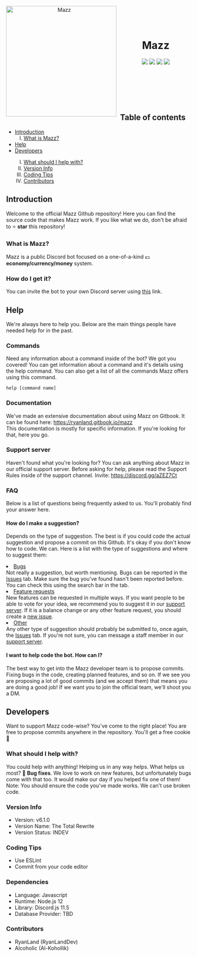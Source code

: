 <div align="center">
<p>
<img width="300" height="300" align="left" style="float: left; margin: 0 10px 0 0;" alt="Mazz" src="https://cdn.discordapp.com/attachments/542040668453732352/674713874586402816/39aaa46e86544209c6ab2cd44f958481.png"></img>  
</p>
<br><br><br>
<h1><b>Mazz</h1></b>

[![](https://discordapp.com/api/guilds/631734689530380308/embed.png)](https://discord.gg/aZEZ7Ct)
[![](https://img.shields.io/badge/contributors-2-brightgreen?logo=github)](https://github.com/RyanLandDev/Mazz)
[![](https://img.shields.io/badge/discord.js-v11.5.0-blue.svg?logo=npm)](https://discord.js.org)
[![](https://img.shields.io/badge/donate-patreon-F96854.svg?logo=patreon)](https://patreon.com/mazzbot)

</div>
<br><br><br><br><br>

## Table of contents
<ul>
<li><a href="#introduction">Introduction</a>
<ol type="I">
<li><a href="#what-is-mazz">What is Mazz?</a></li>
</ol>
</li>
<li><a href="#help">Help</a></li>
<li><a href="#developers">Developers</a></li>
<ol type="I"><li><a href="#what-should-i-help-with">What should I help with?</a></li>
<li><a href="#version-info">Version Info</a></li>
<li><a href="#coding-tips">Coding Tips</a></li>
<li><a href="#contributors">Contributors</a></li></ul>

## Introduction
Welcome to the official Mazz Github repository! Here you can find the source code that makes Mazz work. If you like what we do, don't be afraid to ⭐ <b>star</b> this repository!

### What is Mazz?
Mazz is a public Discord bot focused on a one-of-a-kind 💵 <b>economy/currency/money</b> system.

### How do I get it?
You can invite the bot to your own Discord server using [this](https://discordapp.com/oauth2/authorize?client_id=650273454062567435&permissions=371776&scope=bot) link.

## Help
We're always here to help you. Below are the main things people have needed help for in the past.

### Commands
Need any information about a command inside of the bot? We got you covered! You can get information about a command and it's details using the help command. You can also get a list of all the commands Mazz offers using this command.
```
help [command name]
```

### Documentation
We've made an extensive documentation about using Mazz on Gitbook. It can be found here: https://ryanland.gitbook.io/mazz<br>
This documentation is mostly for specific information. If you're looking for that, here you go.

### Support server
Haven't found what you're looking for? You can ask anything about Mazz in our official support server. Before asking for help, please read the Support Rules inside of the support channel. Invite: https://discord.gg/aZEZ7Ct

### FAQ
Below is a list of questions being frequently asked to us. You'll probably find your answer here.

#### How do I make a suggestion?
Depends on the type of suggestion. The best is if you could code the actual suggestion and propose a commit on this Github. It's okay if you don't know how to code. We can. Here is a list with the type of suggestions and where to suggest them:
<li><u>Bugs</u></li>
Not really a suggestion, but worth mentioning. Bugs can be reported in the <a href="https://github.com/RyanLandDev/Mazz/issues">Issues</a> tab. Make sure the bug you've found hasn't been reported before. You can check this using the search bar in the tab.
<li><u>Feature requests</u></li>
New features can be requested in multiple ways. If you want people to be able to vote for your idea, we recommend you to suggest it in our <a href="https://discord.gg/aZEZ7Ct">support server</a>. If it is a balance change or any other feature request, you should create a <a href="https://github.com/RyanLandDev/Mazz/issues/new">new issue</a>.
<li><u>Other</u></li>
Any other type of suggestion should probably be submitted to, once again, the <a href="https://github.com/RyanLandDev/Mazz/issues">Issues</a> tab. If you're not sure, you can message a staff member in our <a href="https://discord.gg/aZEZ7Ct">support server</a>.

#### I want to help code the bot. How can I?
The best way to get into the Mazz developer team is to propose commits. Fixing bugs in the code, creating planned features, and so on. If we see you are proposing a lot of good commits (and we accept them) that means you are doing a good job! If we want you to join the official team, we'll shoot you a DM.

## Developers
Want to support Mazz code-wise? You've come to the right place! You are free to propose commits anywhere in the repository. You'll get a free cookie 🍪

### What should I help with?
You could help with anything! Helping us in any way helps. What helps us most? 🐞 <b>Bug fixes</b>. We love to work on new features, but unfortunately bugs come with that too. It would make our day if you helped fix one of them!  
Note: You should ensure the code you've made works. We can't use broken code.

### Version Info
- Version: v6.1.0
- Version Name: The Total Rewrite
- Version Status: INDEV  

### Coding Tips
- Use ESLint
- Commit from your code editor

### Dependencies
- Language: Javascript
- Runtime: Node.js 12
- Library: Discord.js 11.5
- Database Provider: TBD

### Contributors
- RyanLand (RyanLandDev)
- Alcoholic (Al-Kohollik)